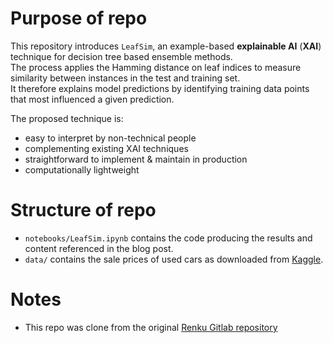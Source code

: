 # Purpose of repo

This repository introduces `LeafSim`, an example-based **explainable AI** (**XAI**) technique for decision tree based ensemble methods.<br/>
The process applies the Hamming distance on leaf indices to measure similarity between instances in the test and training set.<br/>
It therefore explains model predictions by identifying training data points that most influenced a given prediction.

The proposed technique is:
- easy to interpret by non-technical people
- complementing existing XAI techniques
- straightforward to implement & maintain in production
- computationally lightweight

# Structure of repo

- `notebooks/LeafSim.ipynb` contains the code producing the results and content referenced in the blog post.
- `data/` contains the sale prices of used cars as downloaded from [Kaggle](https://www.kaggle.com/datasets/adityadesai13/used-car-dataset-ford-and-mercedes?select=merc.csv).

# Notes

- This repo was clone from the original [Renku Gitlab repository](https://renkulab.io/gitlab/lucas.chizzali/leafsim)
